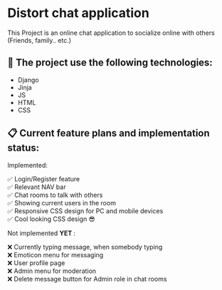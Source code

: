 # Distort chat application

This Project is an online chat application to socialize online with others (Friends, family.. etc.)

## 🔧 The project use the following technologies:
  - Django
  - Jinja
  - JS
  - HTML
  - CSS

## 📋 Current feature plans and implementation status:

Implemented:<br/>

  ✅ Login/Register feature<br/>
  ✅ Relevant NAV bar<br/>
  ✅ Chat rooms to talk with others<br/>
  ✅ Showing current users in the room<br/>
  ✅ Responsive CSS design for PC and mobile devices<br/>
  ✅ Cool looking CSS design 😎
  
Not implemented <b> YET </b>:<br/>

  ❌ Currently typing message, when somebody typing<br/>
  ❌ Emoticon menu for messaging<br/>
  ❌ User profile page<br/>
  ❌ Admin menu for moderation<br/>
  ❌ Delete message button for Admin role in chat rooms<br/>

